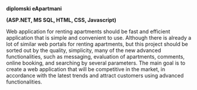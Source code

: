**diplomski eApartmani**

**(ASP.NET, MS SQL, HTML, CSS, Javascript)**

Web application for renting apartments should be fast and efficient application that is simple and convenient to use. Although there is already a lot of similar web portals for renting apartments, but this project should be sorted out by the quality, simplicity, many of the new advanced functionalities, such as messaging, evaluation of apartments, comments, online booking, and searching by several parameters. The main goal is to create a web application that will be competitive in the market, in accordance with the latest trends and attract customers using advanced functionalities.
